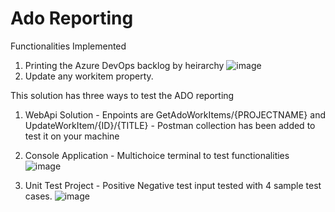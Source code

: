 # Ado Reporting

Functionalities Implemented
 1. Printing the Azure DevOps backlog by heirarchy 
![image](https://user-images.githubusercontent.com/13862431/121180914-0ed25800-c87f-11eb-8162-06d63f79094a.png)
 2. Update any workitem property.

This solution has three ways to test the ADO reporting 
1. WebApi Solution - Enpoints are GetAdoWorkItems/{PROJECTNAME} and UpdateWorkItem/{ID}/{TITLE} - Postman collection has been added to test it on your machine
2. Console Application - Multichoice terminal to test functionalities ![image](https://user-images.githubusercontent.com/13862431/121181108-480ac800-c87f-11eb-95a4-97a5fc118374.png)

3. Unit Test Project - Positive Negative test input tested with 4 sample test cases. ![image](https://user-images.githubusercontent.com/13862431/121181219-65d82d00-c87f-11eb-93e8-6912ea4d5acd.png)

